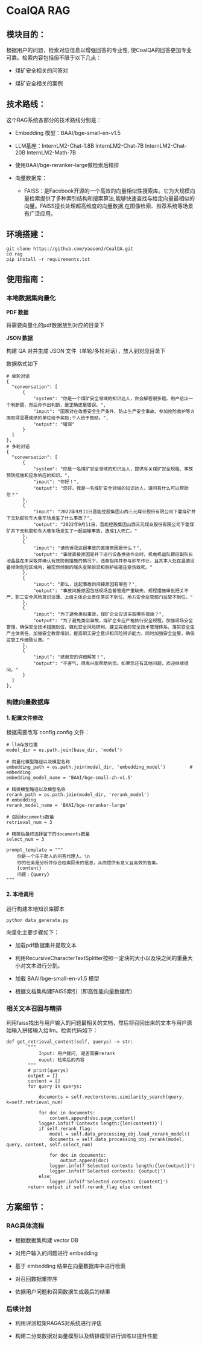# CoalQA RAG

<h2 id="1">模块目的：</h2>
 根据用户的问题，检索对应信息以增强回答的专业性, 使CoalQA的回答更加专业可靠。检索内容包括但不限于以下几点：


- 煤矿安全相关的问答对

- 煤矿安全相关的案例

<h2 id="2">技术路线：</h2>
这个RAG系统各部分的技术路线分别是：

- Embedding 模型：BAAI/bge-small-en-v1.5

- LLM基座：InternLM2-Chat-1.8B InternLM2-Chat-7B InternLM2-Chat-20B InternLM2-Math-7B

- 使用BAAI/bge-reranker-large做检索后精排

- 向量数据库：

  - FAISS：是Facebook开源的一个高效的向量相似性搜索库。它为大规模向量检索提供了多种索引结构和搜索算法,能够快速查找与给定向量最相似的向量。FAISS擅长处理超高维度的向量数据,在图像检索、推荐系统等场景有广泛应用。

<h2 id="3">环境搭建：</h2>

```shell
git clone https://github.com/yaosenJ/CoalQA.git
cd rag
pip install -r requirements.txt
```
<!-- **使用指南：** -->
<h2 id="4">使用指南：</h2>
<h3 id="4-1">本地数据集向量化 </h3>

**PDF 数据**  

将需要向量化的pdf数据放到对应的目录下

**JSON 数据** 

构建 QA 对并生成 JSON 文件（单轮/多轮对话），放入到对应目录下

数据格式如下
```shell
# 单轮对话
{
  "conversation": [
      {
          "system": "你是一个煤矿安全领域的知识达人，你会解答很多题。用户给出一个判断题，然后你作出判断，是正确还是错误。",
          "input": "国家对在改善安全生产条件、防止生产安全事故、参加抢险救护等方面取得显著成绩的单位给予奖励;个人给予鼓励。",
          "output": "错误"
      }
  ]
},
# 多轮对话
{
  "conversation": [
      {
          "system": "你是一名煤矿安全领域的知识达人，提供有关煤矿安全规程、事故预防措施和应急响应的知识。",
          "input": "你好！",
          "output": "您好，我是一名煤矿安全领域的知识达人，请问有什么可以帮助您？"
      },
      {
          "input": "2022年9月11日晋能控股集团山西三元煤业股份有限公司下霍煤矿井下无轨胶轮车大巷车场发生了什么事故？",
          "output": "2022年9月11日，晋能控股集团山西三元煤业股份有限公司下霍煤矿井下无轨胶轮车大巷车场发生了一起运输事故，造成1人死亡。"
      },
      {
          "input": "请告诉我这起事故的直接原因是什么？",
          "output": "事故直接原因是井下进行设备换装作业时，机电机运队跟班副队长池晶晶在未采取并确认有效防倒措施的情况下，违章指挥并参与卸车作业，且其本人处在竖装设备倾倒危险区域内，被突然倾倒的端头支架前梁和侧护板砸压受伤致死。"
      },
      {
          "input": "那么，这起事故的间接原因有哪些？",
          "output": "事故间接原因包括现场监督管理严重缺失、规程措施审批把关不严、职工安全风险意识淡薄、上级主体企业责任落实不到位、地方安全监管部门监管不到位。"
      },
      {
          "input": "为了避免类似事故，煤矿企业应该采取哪些措施？",
          "output": "为了避免类似事故，煤矿企业应严格执行安全规程，加强现场安全管理，确保安全技术措施到位，强化安全风险研判，建立完善的安全技术管理体系，落实安全生产主体责任，加强安全教育培训，提高职工安全意识和风险辨识能力，同时加强安全监管，确保监管工作细致认真。"
      },
      {
          "input": "感谢您的详细解答！",
          "output": "不客气，很高兴能帮助到您。如果您还有其他问题，欢迎继续提问。"
      }
  ]
},
```

<h3 id="4-2">构建向量数据库  </h3>
<h4 id="4-2">1. 配置文件修改 </h4>


根据需要改写 config.config 文件：  


```shell
# llm存放位置
model_dir = os.path.join(base_dir, 'model')   

# 向量化模型路径以及模型名称
embedding_path = os.path.join(model_dir, 'embedding_model')         # embedding
embedding_model_name = 'BAAI/bge-small-zh-v1.5'

# 精排模型路径以及模型名称
rerank_path = os.path.join(model_dir, 'rerank_model')  	        	  # embedding
rerank_model_name = 'BAAI/bge-reranker-large'

# 召回documents数量
retrieval_num = 3

# 精排后最终选择留下的documents数量
select_num = 3

prompt_template = """
    你是一个乐于助人的问答代理人。\n
    你的任务是分析并综合检索回来的信息，从而提供有意义且高效的答案。
	{content}
	问题：{query}
"""
```
  
<h4 id="4-3">2. 本地调用 </h4>


运行构建本地知识库脚本  


```shell
python data_generate.py
```
向量化主要步骤如下：

- 加载pdf数据集并提取文本

- 利用RecursiveCharacterTextSplitter按照一定块的大小以及块之间的重叠大小对文本进行分割。

- 加载 BAAI/bge-small-en-v1.5 模型

- 根据文档集构建FAISS索引（即高性能向量数据库）

<h3 id="4-3">相关文本召回与精排</h3>


利用faiss找出与用户输入的问题最相关的文档，然后将召回出来的文本与用户原始输入拼接输入给llm。检索代码如下：


```shell
def get_retrieval_content(self, querys) -> str:
        """
            Input: 用户提问, 是否需要rerank
            ouput: 检索后的内容        
        """
        # print(querys)
        output = []
        content = []
        for query in querys:
            
            documents = self.vectorstores.similarity_search(query, k=self.retrieval_num)
            
            for doc in documents:
                content.append(doc.page_content)
            logger.info(f'Contexts length:{len(content)}')
            if self.rerank_flag:
                model = self.data_processing_obj.load_rerank_model()
                documents = self.data_processing_obj.rerank(model, query, content, self.select_num)

                for doc in documents:
                    output.append(doc)
                logger.info(f'Selected contexts length:{len(output)}')
                logger.info(f'Selected contexts: {output}')
            else:
                logger.info(f'Selected contexts: {content}')
        return output if self.rerank_flag else content
```


<h2 id="5-1">方案细节：</h2>
<h3 id="5-1">RAG具体流程</h3>


- 根据数据集构建 vector DB  

- 对用户输入的问题进行 embedding  

- 基于 embedding 结果在向量数据库中进行检索  

- 对召回数据重排序  

- 依据用户问题和召回数据生成最后的结果  

<h3 id="5-2">后续计划</h3>

- 利用评测框架RAGAS对系统进行评估  

- 构建二分类数据对向量模型以及精排模型进行训练以提升性能  
